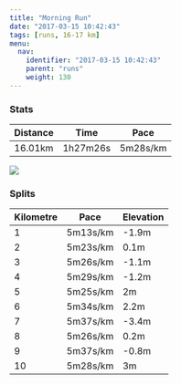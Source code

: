 ```yaml
---
title: "Morning Run"
date: "2017-03-15 10:42:43"
tags: [runs, 16-17 km]
menu:
  nav:
    identifier: "2017-03-15 10:42:43"
    parent: "runs"
    weight: 130
---
```


### Stats

| Distance | Time | Pace |
|----------|------|------|
|16.01km|1h27m26s|5m28s/km|

<img src='https://maps.googleapis.com/maps/api/staticmap?maptype=roadmap&path=enc:oljeIv`wLG{E`C_D`DIjBnDgKlE@_G|B{B~CBbBpD{JlEGaFlByCpDGbBrDgKbEA}EzByCfDDbBvDyJdEEeFnBmCxCQvBvDgK|DBoEvB}CpDFvAxDuJ`EMiFpCaDhCDfBvDwJfECyF~BaC`CE|BtD_KrEFuG`CuBfDXjAtC_KtE?cGlBuBlD?bBhDaKxE?cGtBaCjDG~AzDyJhECiFpBqCrCOzBbEeKtEJ}GtBsBtCCjB|D{JlEBqGbCwBpCD`BvD}J`EIwE`B{CrDWpB`E}JfECcFnBsCvCUpBrEwJ~D?aGjBwB~DBtAnD}JbE?oGrBgBrCKtBtD}JdEIyEjBqCdDUrBfE{JzDK{E|BuCnDI~AtDiKpE@aG`CcCbD@zAhD{JxEAkGhBwB|DAvApD_KbE@kF~BmChDDnAhDcKhEF_GtBsBhDI~AzD_KhEImF|BsCxCEfBhEsJ|DKqFvCuCpCF~ArD_KfEMuEdCeDpD?zAjDqKpE?kFvBkCnDC`BxDiFrB&key=AIzaSyAfqMeaZ1CCJFGP5cWud__oZnT_Pybg-1M&size=800x800&markers=color:yellow|label:S|53.47032,-2.25308&markers=color:green|label:F|53.46953999999999,-2.252670000000001'>

### Splits

| Kilometre | Pace | Elevation |
|------|------|-----------|
|1|5m13s/km|-1.9m|
|2|5m23s/km|0.1m|
|3|5m26s/km|-1.1m|
|4|5m29s/km|-1.2m|
|5|5m25s/km|2m|
|6|5m34s/km|2.2m|
|7|5m37s/km|-3.4m|
|8|5m26s/km|0.2m|
|9|5m37s/km|-0.8m|
|10|5m28s/km|3m|

